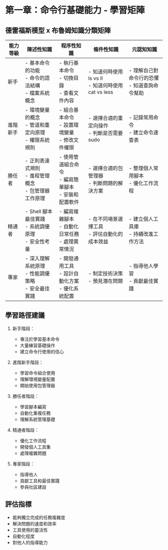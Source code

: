 # 第一章：命令行基礎能力 - 學習矩陣

## 德雷福斯模型 x 布魯姆知識分類矩陣

| 能力等級 | 陳述性知識 | 程序性知識 | 條件性知識 | 元認知知識 |
|---------|-----------|------------|------------|------------|
| 新手 | - 基本命令的功能<br>- 命令的語法結構<br>- 檔案系統概念 | - 執行基本命令<br>- 切換目錄<br>- 查看文件內容 | - 知道何時使用 ls vs ll<br>- 知道何時使用 cat vs less | - 理解自己對命令行的恐懼<br>- 知道查詢命令幫助 |
| 進階新手 | - 環境變量的概念<br>- 管道和重定向原理<br>- 權限系統規則 | - 組合基本命令<br>- 設置環境變量<br>- 修改文件權限 | - 選擇合適的重定向操作<br>- 判斷是否需要 sudo | - 記錄常用命令<br>- 建立命令速查表 |
| 勝任者 | - 正則表達式規則<br>- 進程管理概念<br>- 包管理器工作原理 | - 使用管道組合命令<br>- 編寫簡單腳本<br>- 安裝和配置軟件 | - 選擇合適的包管理器<br>- 判斷問題的解決方案 | - 整理個人常用腳本<br>- 優化工作流程 |
| 精通者 | - Shell 腳本最佳實踐<br>- 系統調優原理<br>- 安全性考量 | - 編寫複雜腳本<br>- 自動化日常任務<br>- 處理異常情況 | - 在不同場景選擇工具<br>- 評估自動化的成本效益 | - 建立個人工具庫<br>- 持續改進工作方法 |
| 專家 | - 深入理解系統原理<br>- 性能調優策略<br>- 安全最佳實踐 | - 開發通用工具<br>- 設計自動化方案<br>- 優化系統配置 | - 制定技術決策<br>- 預見潛在問題 | - 指導他人學習<br>- 貢獻最佳實踐 |

## 學習路徑建議

1. 新手階段：
   - 專注於學習基本命令
   - 大量練習基礎操作
   - 建立命令行使用的信心

2. 進階新手階段：
   - 學習命令組合使用
   - 理解環境變量配置
   - 開始使用包管理器

3. 勝任者階段：
   - 學習腳本編寫
   - 自動化重複任務
   - 理解系統管理基礎

4. 精通者階段：
   - 優化工作流程
   - 開發個人工具集
   - 處理複雜問題

5. 專家階段：
   - 指導他人
   - 貢獻工具和最佳實踐
   - 參與社區建設

## 評估指標

- 能夠獨立完成的任務複雜度
- 解決問題的速度和效率
- 工具使用的靈活性
- 自動化程度
- 對他人的指導能力 
